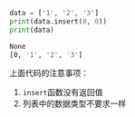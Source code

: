 ```python
data = ['1', '2', '3']
print(data.insert(0, 0))
print(data)
```

```bash
None
[0, '1', '2', '3']
```

上面代码的注意事项：

1. `insert`函数没有返回值
2. 列表中的数据类型不要求一样